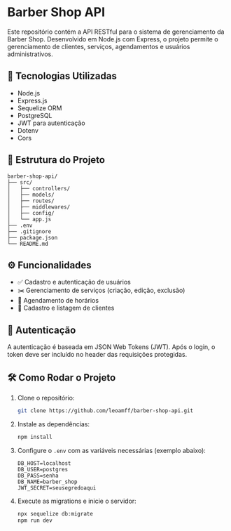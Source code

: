
# Barber Shop API

Este repositório contém a API RESTful para o sistema de gerenciamento da Barber Shop. Desenvolvido em Node.js com Express, o projeto permite o gerenciamento de clientes, serviços, agendamentos e usuários administrativos.

## 🚀 Tecnologias Utilizadas

- Node.js
- Express.js
- Sequelize ORM
- PostgreSQL
- JWT para autenticação
- Dotenv
- Cors

## 📁 Estrutura do Projeto

```
barber-shop-api/
├── src/
│   ├── controllers/
│   ├── models/
│   ├── routes/
│   ├── middlewares/
│   ├── config/
│   └── app.js
├── .env
├── .gitignore
├── package.json
└── README.md
```

## ⚙️ Funcionalidades

- ✅ Cadastro e autenticação de usuários
- ✂️ Gerenciamento de serviços (criação, edição, exclusão)
- 📅 Agendamento de horários
- 👥 Cadastro e listagem de clientes

## 🔐 Autenticação

A autenticação é baseada em JSON Web Tokens (JWT). Após o login, o token deve ser incluído no header das requisições protegidas.

## 🛠️ Como Rodar o Projeto

1. Clone o repositório:
   ```bash
   git clone https://github.com/leoamff/barber-shop-api.git
   ```

2. Instale as dependências:
   ```bash
   npm install
   ```

3. Configure o `.env` com as variáveis necessárias (exemplo abaixo):
   ```
   DB_HOST=localhost
   DB_USER=postgres
   DB_PASS=senha
   DB_NAME=barber_shop
   JWT_SECRET=seusegredoaqui
   ```

4. Execute as migrations e inicie o servidor:
   ```bash
   npx sequelize db:migrate
   npm run dev
   ```
